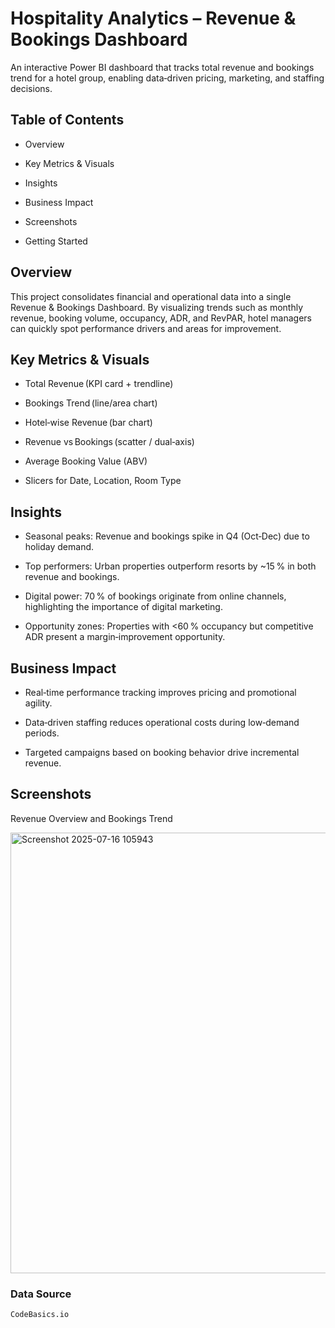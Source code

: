 # Hospitality Analytics – Revenue & Bookings Dashboard




An interactive Power BI dashboard that tracks total revenue and bookings trend for a hotel group, enabling data‑driven pricing, marketing, and staffing decisions.

## Table of Contents

* Overview

* Key Metrics & Visuals

* Insights

* Business Impact

* Screenshots

* Getting Started



## Overview

This project consolidates financial and operational data into a single Revenue & Bookings Dashboard. By visualizing trends such as monthly revenue, booking volume, occupancy, ADR, and RevPAR, hotel managers can quickly spot performance drivers and areas for improvement.

## Key Metrics & Visuals

* Total Revenue (KPI card + trendline)

* Bookings Trend (line/area chart)

* Hotel‑wise Revenue (bar chart)

* Revenue vs Bookings (scatter / dual‑axis)

* Average Booking Value (ABV)

* Slicers for Date, Location, Room Type

## Insights

* Seasonal peaks: Revenue and bookings spike in Q4 (Oct‑Dec) due to holiday demand.

* Top performers: Urban properties outperform resorts by ~15 % in both revenue and bookings.

* Digital power: 70 % of bookings originate from online channels, highlighting the importance of digital marketing.

* Opportunity zones: Properties with <60 % occupancy but competitive ADR present a margin‑improvement opportunity.

## Business Impact

* Real‑time performance tracking improves pricing and promotional agility.

* Data‑driven staffing reduces operational costs during low‑demand periods.

* Targeted campaigns based on booking behavior drive incremental revenue.

## Screenshots

Revenue Overview and Bookings Trend







<img width="1374" height="705" alt="Screenshot 2025-07-16 105943" src="https://github.com/user-attachments/assets/1e37d188-738a-464a-8bdf-b5417ae82ea3" />




### Data Source
    CodeBasics.io


